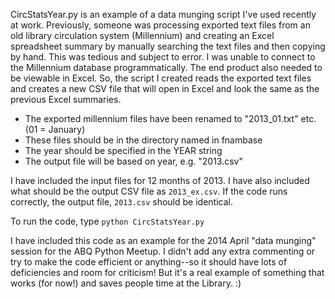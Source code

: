 CircStatsYear.py is an example of a data munging script I've used recently at work. Previously, someone was processing exported text files from an old library circulation system (Millennium) and creating an Excel spreadsheet summary by manually searching the text files and then copying by hand. This was tedious and subject to error. I was unable to connect to the Millennium database programmatically. The end product also needed to be viewable in Excel. So, the script I created reads the exported text files and creates a new CSV file that will open in Excel and look the same as the previous Excel summaries.

* The exported millennium files have been renamed to "2013_01.txt" etc. (01 = January)
* These files should be in the directory named in fnambase
* The year should be specified in the YEAR string
* The output file will be based on year, e.g. "2013.csv"

I have included the input files for 12 months of 2013. I have also included what should be the output CSV file as `2013_ex.csv`. If the code runs correctly, the output file, `2013.csv` should be identical.

To run the code, type `python CircStatsYear.py`

I have included this code as an example for the 2014 April "data munging" session for the ABQ Python Meetup. I didn't add any extra commenting or try to make the code efficient or anything--so it should have lots of deficiencies and room for criticism! But it's a real example of something that works (for now!) and saves people time at the Library. :)
